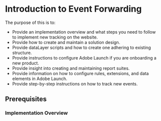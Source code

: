 # Introduction to Event Forwarding

The purpose of this is to:
- Provide an implementation overview and what steps you need to follow to implement new tracking on the website.
- Provide how to create and maintain a solution design.
- Provide dataLayer scripts and how to create one adhering to existing structure.
- Provide instructions to configure Adobe Launch if you are onboarding a new product.
- Provide insight into creating and maintaining report suites.
- Provide information on how to configure rules, extensions, and data elements in Adobe Launch.
- Provide step-by-step instructions on how to track new events.

## Prerequisites

### Implementation Overview
